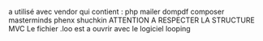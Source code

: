 a utilisé avec vendor qui contient : 
 php mailer
dompdf
composer
masterminds
phenx
shuchkin
ATTENTION A RESPECTER LA STRUCTURE MVC
Le fichier .loo est a ouvrir avec le logiciel looping
